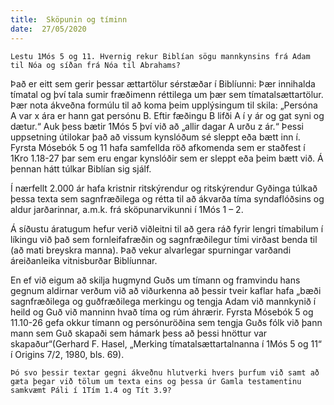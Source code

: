 ```yaml
---
title:  Sköpunin og tíminn
date:  27/05/2020
---
```


`Lestu 1Mós 5 og 11. Hvernig rekur Biblían sögu mannkynsins frá Adam til Nóa og síðan frá Nóa til Abrahams?`

Það er eitt sem gerir þessar ættartölur sérstæðar í Biblíunni: Þær innihalda tímatal og því tala sumir fræðimenn réttilega um þær sem tímatalsættartölur. Þær nota ákveðna formúlu til að koma þeim upplýsingum til skila: „Persóna A var x ára er hann gat persónu B. Eftir fæðingu B lifði A í y ár og gat syni og dætur.“ Auk þess bætir 1Mós 5 því við að „allir dagar A urðu z ár.“ Þessi uppsetning útilokar það að vissum kynslóðum sé sleppt eða bætt inn í. Fyrsta Mósebók 5 og 11 hafa samfellda röð afkomenda sem er staðfest í 1Kro 1.18-27 þar sem eru engar kynslóðir sem er sleppt eða þeim bætt við. Á þennan hátt túlkar Biblían sig sjálf.

Í nærfellt 2.000 ár hafa kristnir ritskýrendur og ritskýrendur Gyðinga túlkað þessa texta sem sagnfræðilega og rétta til að ákvarða tíma syndaflóðsins og aldur jarðarinnar, a.m.k. frá sköpunarvikunni í 1Mós 1 – 2.

Á síðustu áratugum hefur verið viðleitni til að gera ráð fyrir lengri tímabilum í líkingu við það sem fornleifafræðin og sagnfræðilegur tími virðast benda til (að mati breyskra manna). Það vekur alvarlegar spurningar varðandi áreiðanleika vitnisburðar Biblíunnar.

En ef við eigum að skilja hugmynd Guðs um tímann og framvindu hans gegnum aldirnar verðum við að viðurkenna að þessir tveir kaflar hafa „bæði sagnfræðilega og guðfræðilega merkingu og tengja Adam við mannkynið í heild og Guð við manninn hvað tíma og rúm áhrærir. Fyrsta Mósebók 5 og 11.10-26 gefa okkur tímann og persónuröðina sem tengja Guðs fólk við þann mann sem Guð skapaði sem hámark þess að þessi hnöttur var skapaður“(Gerhard F. Hasel, „Merking tímatalsættartalnanna í 1Mós 5 og 11“ í Origins 7/2, 1980, bls. 69).

`Þó svo þessir textar gegni ákveðnu hlutverki hvers þurfum við samt að gæta þegar við tölum um texta eins og þessa úr Gamla testamentinu samkvæmt Páli í 1Tím 1.4 og Tít 3.9?`
